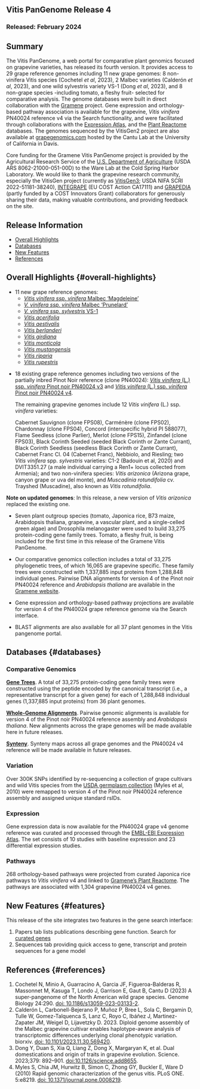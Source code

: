 ## Vitis PanGenome Release 4
### Released: February 2024
## Summary
The Vitis PanGenome, a web portal for comparative plant genomics focused on grapevine varieties, has released its fourth version. It provides access to 29 grape reference genomes including 11 new grape genomes: 8 non-vinifera Vitis species (Cochetel _et al_, 2023), 2 Malbec varieties (Calderón _et al_, 2023), and one wild sylvestris variety VS-1 (Dong _et al_, 2023), and 8 non-grape species -including tomato, a fleshy fruit- selected for comparative analysis. The genome databases were built in direct collaboration with the [Gramene](http://gramene.org) project. Gene expression and orthology-based pathway association is available for the grapevine, _Vitis vinifera_ PN40024 reference v4 via the Search functionality, and were facilitated through collaborations with the [Expression Atlas](https://www.ebi.ac.uk/gxa/plant/experiments), and the [Plant Reactome](https://plantreactome.gramene.org/) databases. The genomes sequenced by the VitisGen2 project are also available at [grapegenomics.com](http://www.grapegenomics.com) hosted by the Cantu Lab at the University of California in Davis.

Core funding for the Gramene Vitis PanGenome project is provided by the Agricultural Research Service of the [U.S. Department of Agriculture](http://www.usda.gov/) (USDA ARS 8062-21000-051-00D) to the Ware Lab at the Cold Spring Harbor Laboratory. We would like to thank the grapevine research community, especially the VitisGen project (currently as [VitisGen3](https://vitisgen3.umn.edu/); USDA NIFA SCRI 2022-51181-38240), [INTEGRAPE](https://integrape.eu/) (EU COST Action CA17111) and [GRAPEDIA](https://grapedia.org/) (partly funded by a COST Innovators Grant) collaborators for generously sharing their data, making valuable contributions, and providing feedback on the site. 


## Release Information
- [Overall Highlights](#overall-highlights)
- [Databases](#databases)
- [New Features](#features)
- [References](#references)

## Overall Highlights {#overall-highlights}
- 11 new grape reference genomes:
  - [_Vitis vinifera ssp. vinifera_ Malbec ‘Magdeleine’](https://vitis-ensembl.gramene.org/Vitis_malbecmagdeleine/Info/Index)
  - [_V. vinifera ssp. vinifera_ Malbec ‘Prunelard’](https://vitis-ensembl.gramene.org/Vitis_malbecprunelard/Info/Index)
  - [_V. vinifera ssp. sylvestris_ VS-1](https://vitis-ensembl.gramene.org/Vitis_vinifera/Info/Index)
  - [_Vitis acerifolia_](https://vitis-ensembl.gramene.org/Vitis_acerifolia/Info/Index)
  - [_Vitis aestivalis_](https://vitis-ensembl.gramene.org/Vitis_aestivalis/Info/Index)
  - [_Vitis berlanderi_](https://vitis-ensembl.gramene.org/Vitis_berlanderi/Info/Index)
  - [_Vitis girdiana_](https://vitis-ensembl.gramene.org/Vitis_girdiana/Info/Index)
  - [_Vitis monticola_](https://vitis-ensembl.gramene.org/Vitis_monticola/Info/Index)
  - [_Vitis mustangensis_](https://vitis-ensembl.gramene.org/Vitis_mustangensis/Info/Index)
  - [_Vitis riparia_](https://vitis-ensembl.gramene.org/Vitis_riparia/Info/Index)
  - [_Vitis rupestris_](https://vitis-ensembl.gramene.org/Vitis_rupestris/Info/Index)

 <!---[_V. vinifera ssp. vinifera_ Tempranillo ‘Albillo’](https://vitis-ensembl.gramene.org/Vitis_tempranilloalbillo/Info/Index)
  - [_V. vinifera ssp. vinifera_ Tempranillo ‘Benedicto’](https://vitis-ensembl.gramene.org/Vitis_tempranillobenedicto/Info/Index)-->
  
- 18 existing grape reference genomes including two versions of the partially inbred Pinot Noir reference (clone PN40024):
  [*Vitis vinifera* (L.) ssp. *vinifera* Pinot noir PN40024 v3](https://vitis-ensembl.gramene.org/Vitis_vinifera/Info/Index)
  and [*Vitis vinifera* (L.) ssp. *vinifera* Pinot noir PN40024 v4](https://vitis-ensembl.gramene.org/Vitis_viniferapn40024).

  The remaining grapevine genomes include 12 *Vitis vinifera* (L.) ssp. *vinifera* varieties:
  
  Cabernet Sauvignon (clone FPS08),
  Carménère (clone FPS02),
  Chardonnay (clone FPS04),
  Concord (interspecific hybrid PI 588077),
  Flame Seedless (clone Parlier),
  Merlot (clone FPS15),
  Zinfandel (clone FPS03),
  Black Corinth Seeded (seeded Black Corinth or Zante Currant),
  Black Corinth Seedless (seedless Black Corinth or Zante Currant),
  Cabernet Franc Cl. 04 (Cabernet Franc),
  Nebbiolo, and
  Riesling;
  two *Vitis vinifera* spp. *sylvestris* varieties:
  C1-2 (Badouin et al, 2020) and
  DVIT3351.27 (a male individual carrying a Ren1+ locus collected from Armenia);
  and two non-vinifera species:
  _Vitis arizonica_ (Arizona grape, canyon grape or uva del monte), and
  _Muscadinia rotundifolia_ cv. Trayshed (Muscadine), also known as _Vitis rotundifolia_.

**Note on updated genomes**: In this release, a new version of _Vitis arizonica_ replaced the existing one.

- Seven plant outgroup species (tomato, Japonica rice, B73 maize, Arabidopsis thaliana, grapevine, a vascular plant, and a single-celled green algae) and Drosophila melanogaster were used to build 33,275 protein-coding gene family trees. Tomato, a fleshy fruit, is being included for the first time in this release of the Gramene Vitis PanGenome.

- Our comparative genomics collection includes a total of 33,275 phylogenetic trees, of which 16,065 are grapevine specific. These family trees were constructed with 1,337,885 input proteins from 1,288,848 individual genes. Pairwise DNA alignments for version 4 of the Pinot noir PN40024 reference and _Arabidopsis thaliana_ are available in the [Gramene website](https://ensembl.gramene.org/Vitis_vinifera/Info/Index).

- Gene expression and orthology-based pathway projections are available for version 4 of the PN40024 grape reference genome via the Search interface.

- BLAST alignments are also available for all 37 plant genomes in the Vitis pangenome portal.
  

## Databases {#databases}
### Comparative Genomics

[**Gene Trees**](https://vitis-ensembl.gramene.org/prot_tree_stats.html). A total of 33,275 protein-coding gene family trees were constructed using the peptide encoded by the canonical transcript (i.e., a representative transcript for a given gene) for each of 1,288,848 individual genes (1,337,885 input proteins) from 36 plant genomes.

[**Whole-Genome Alignments**](https://ensembl.gramene.org/info/genome/compara/compara_analyses.html). Pairwise genomic alignments is available for version 4 of the Pinot noir PN40024 reference assembly and _Arabidopsis thaliana_. New alignments across the grape genomes will be made available here in future releases.

[**Synteny**](https://ensembl.gramene.org/info/genome/compara/compara_analyses.html). Synteny maps across all grape genomes and the PN40024 v4 reference will be made available in future releases.


### Variation

Over 300K SNPs identified by re-sequencing a collection of grape cultivars and wild Vitis species from the [USDA germplasm collection](http://www.ars.usda.gov/Main/docs.htm?docid=12254) (Myles et al, 2010) were remapped to version 4 of the Pinot noir PN40024 reference assembly and assigned unique standard rsIDs.

### Expression

Gene expression data is now available for the PN40024 grape v4 genome reference was curated and processed through the [EMBL-EBI Expression Atlas](https://www.ebi.ac.uk/gxa/plant/experiments). The set consists of 10 studies with baseline expression and 23 differential expression studies.

### Pathways

268 orthology-based pathways were projected from curated Japonica rice pathways to _Vitis vinifera_ v4 and linked to [Gramene’s Plant Reactome](https://plantreactome.gramene.org/PathwayBrowser/#/SPECIES=9030216). The pathways are associated with 1,304 grapevine PN40024 v4 genes. 

## New Features {#features}

This release of the site integrates two features in the gene search interface:

1. Papers tab lists publications describing gene function. Search for [curated genes](https://vitis.gramene.org/?fq_field=capabilities&fq_value=pubs&category=Curated&name=publication)
2. Sequences tab providing quick access to gene, transcript and protein sequences for a gene model

   
## References {#references}

1. Cochetel N, Minio A, Guarracino A, Garcia JF, Figueroa-Balderas R, Massonnet M, Kasuga T, Londo J, Garrison E, Gaut B, Cantu D (2023) A super-pangenome of the North American wild grape species. Genome Biology 24:290. [doi: 10.1186/s13059-023-03133-2](https://doi.org/10.1186/s13059-023-03133-2).
2. Calderón L, Carbonell-Bejerano P, Muñoz P, Bree L, Sola C, Bergamin D, Tulle W, Gomez-Talquenca S, Lanz C, Royo C, Ibáñez J, Martinez-Zapater JM, Weigel D, Lijavetzky D. 2023. Diploid genome assembly of the Malbec grapevine cultivar enables haplotype-aware analysis of transcriptomic differences underlying clonal phenotypic variation. biorxiv. [doi: 10.1101/2023.11.30.569420](https://doi.org/10.1101/2023.11.30.5694200).
3. 	Dong Y, Duan S, Xia Q, Liang Z, Dong X, Margaryan K, et al. Dual domestications and origin of traits in grapevine evolution. Science. 2023;379: 892–901. [doi:10.1126/science.add8655](http://doi.org/0.1126/science.add8655).
4.	Myles S, Chia JM, Hurwitz B, Simon C, Zhong GY, Buckler E, Ware D (2010) Rapid genomic characterization of the genus vitis. PLoS ONE. 5:e8219. [doi: 10.1371/journal.pone.0008219](https://doi.org/10.1371/journal.pone.0008219).


